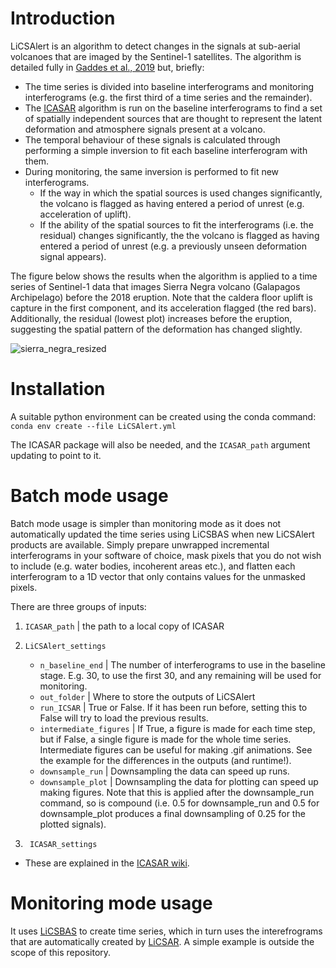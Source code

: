 # Introduction

LiCSAlert is an algorithm to detect changes in the signals at sub-aerial volcanoes that are imaged by the Sentinel-1 satellites.  The algorithm is detailed fully in [Gaddes et al., 2019](https://agupubs.onlinelibrary.wiley.com/doi/abs/10.1029/2019JB017519) but, briefly:
- The time series is divided into baseline interferograms and monitoring interferograms (e.g. the first third of a time series and the remainder).  
- The [ICASAR](https://github.com/matthew-gaddes/ICASAR) algorithm is run on the baseline interferograms to find a set of spatially independent sources that are thought to represent the latent deformation and atmosphere signals present at a volcano.  
- The temporal behaviour of these signals is calculated through performing a simple inversion to fit each baseline interferogram with them.  
- During monitoring, the same inversion is performed to fit new interferograms.  
    - If the way in which the spatial sources is used changes significantly, the volcano is flagged as having entered a period of unrest (e.g. acceleration of uplift).    
    - If the ability of the spatial sources to fit the interferograms (i.e. the residual) changes significantly, the the volcano is flagged as having entered a period of unrest (e.g. a previously unseen deformation signal appears).  

The figure below shows the results when the algorithm is applied to a time series of Sentinel-1 data that images Sierra Negra volcano (Galapagos Archipelago) before the 2018 eruption.  Note that the caldera floor uplift is capture in the first component, and its acceleration flagged (the red bars).  Additionally, the residual (lowest plot) increases before the eruption, suggesting the spatial pattern of the deformation has changed slightly.  

![sierra_negra_resized](https://user-images.githubusercontent.com/10498635/76204672-c007bf80-61f0-11ea-8ba7-86dc91a5e0f0.gif)

# Installation
A suitable python environment can be created using the conda command:<br>
<code>conda env create --file LiCSAlert.yml</code>

The ICASAR package will also be needed, and the <code>ICASAR_path</code> argument updating to point to it.  


# Batch mode usage
Batch mode usage is simpler than monitoring mode as it does not automatically updated the time series using LiCSBAS when new LiCSAlert products are available.  Simply prepare unwrapped incremental interferograms in your software of choice, mask pixels that you do not wish to include (e.g. water bodies, incoherent areas etc.), and flatten each interferogram to a 1D vector that only contains values for the unmasked pixels.  

There are three groups of inputs:

1) <code>ICASAR_path</code>  | the path to a local copy of ICASAR

2) <code>LiCSAlert_settings</code> 
    - <code>n_baseline_end</code>  |  The number of interferograms to use in the baseline stage.  E.g. 30, to use the first 30, and any remaining will be used for monitoring.  
    - <code>out_folder</code>  |  Where to store the outputs of LiCSAlert
    - <code>run_ICSAR</code>  |  True or False.  If it has been run before, setting this to False will try to load the previous results.  
    - <code>intermediate_figures</code>  |  If True, a figure is made for each time step, but if False, a single figure is made for the whole time series.  Intermediate figures can be useful for making .gif animations.  See the example for the differences in the outputs (and runtime!).    
    - <code>downsample_run</code>  |  Downsampling the data can speed up runs.  
    - <code>downsample_plot</code>   |  Downsampling the data for plotting can speed up making figures.  Note that this is applied after the downsample_run command, so is compound (i.e. 0.5 for downsample_run and 0.5 for downsample_plot produces a final downsampling of 0.25 for the plotted signals).  

3) <code> ICASAR_settings</code>
  - These are explained in the [ICASAR wiki](https://github.com/matthew-gaddes/ICASAR/wiki/03-Inputs-and-Tunable-parameters).  


# Monitoring mode usage

It uses [LiCSBAS](https://github.com/yumorishita/LiCSBAS) to create time series, which in turn uses the interefrograms that are automatically created by [LiCSAR](https://comet.nerc.ac.uk/comet-lics-portal/). A simple example is outside the scope of this repository.  
